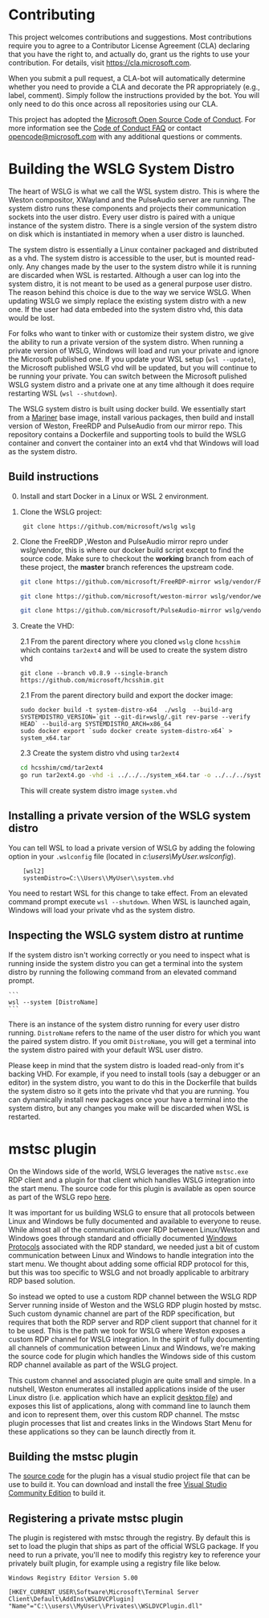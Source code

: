 # Contributing

This project welcomes contributions and suggestions. Most contributions require you to
agree to a Contributor License Agreement (CLA) declaring that you have the right to,
and actually do, grant us the rights to use your contribution. For details, visit
https://cla.microsoft.com.

When you submit a pull request, a CLA-bot will automatically determine whether you need
to provide a CLA and decorate the PR appropriately (e.g., label, comment). Simply follow the
instructions provided by the bot. You will only need to do this once across all repositories using our CLA.

This project has adopted the [Microsoft Open Source Code of Conduct](https://opensource.microsoft.com/codeofconduct/).
For more information see the [Code of Conduct FAQ](https://opensource.microsoft.com/codeofconduct/faq/)
or contact [opencode@microsoft.com](mailto:opencode@microsoft.com) with any additional questions or comments.

# Building the WSLG System Distro

The heart of WSLG is what we call the WSL system distro. This is where the Weston compositor, XWayland and the PulseAudio server are running. The system distro runs these components and projects their communication sockets into the user distro. Every user distro is paired with a unique instance of the system distro. There is a single version of the system distro on disk which is instantiated in memory when a user distro is launched.

The system distro is essentially a Linux container packaged and distributed as a vhd. The system distro is accessible to the user, but is mounted read-only. Any changes made by the user to the system distro while it is running are discarded when WSL is restarted. Although a user can log into the system distro, it is not meant to be used as a general purpose user distro. The reason behind this choice is due to the way we service WSLG. When updating WSLG we simply replace the existing system distro with a new one. If the user had data embeded into the system distro vhd, this data would be lost.

For folks who want to tinker with or customize their system distro, we give the ability to run a private version of the system distro. When running a private version of WSLG, Windows will load and run your private and ignore the Microsoft published one. If you update your WSL setup (`wsl --update`), the Microsoft published WSLG vhd will be updated, but you will continue to be running your private. You can switch between the Microsoft pulished WSLG system distro and a private one at any time although it does require restarting WSL (`wsl --shutdown`).

The WSLG system distro is built using docker build. We essentially start from a [Mariner](https://github.com/microsoft/CBL-MarinerDemo) base image, install various packages, then build and install version of Weston, FreeRDP and PulseAudio from our mirror repo. This repository contains a Dockerfile and supporting tools to build the WSLG container and convert the container into an ext4 vhd that Windows will load as the system distro.

## Build instructions

0. Install and start Docker in a Linux or WSL 2 environment.

1. Clone the WSLG project:

```
    git clone https://github.com/microsoft/wslg wslg
```

2. Clone the FreeRDP ,Weston and PulseAudio mirror repro under wslg/vendor, this is where our docker build script except to find the source code. Make sure to checkout the **working** branch from each of these project, the **master** branch references the upstream code.

    ```bash
    git clone https://github.com/microsoft/FreeRDP-mirror wslg/vendor/FreeRDP -b working

    git clone https://github.com/microsoft/weston-mirror wslg/vendor/weston -b working

    git clone https://github.com/microsoft/PulseAudio-mirror wslg/vendor/pulseaudio -b working
    ```

2. Create the VHD:

    2.1 From the parent directory where you cloned `wslg` clone `hcsshim` which contains `tar2ext4` and will be used to create the system distro vhd
    ```
    git clone --branch v0.8.9 --single-branch https://github.com/microsoft/hcsshim.git
    ```
    
    2.1 From the parent directory build and export the docker image:
    ```
    sudo docker build -t system-distro-x64  ./wslg  --build-arg SYSTEMDISTRO_VERSION=`git --git-dir=wslg/.git rev-parse --verify HEAD` --build-arg SYSTEMDISTRO_ARCH=x86_64
    sudo docker export `sudo docker create system-distro-x64` > system_x64.tar
    ```
    
    2.3 Create the system distro vhd using `tar2ext4`
    
    ```bash
    cd hcsshim/cmd/tar2ext4
    go run tar2ext4.go -vhd -i ../../../system_x64.tar -o ../../../system.vhd
    ```
    
    This will create system distro image `system.vhd`

## Installing a private version of the WSLG system distro

You can tell WSL to load a private version of WSLG by adding the folowing option in your `.wslconfig` file (located in *c:\users\MyUser\.wslconfig*).

```
    [wsl2]
    systemDistro=C:\\Users\\MyUser\\system.vhd
```    
    
You need to restart WSL for this change to take effect. From an elevated command prompt execute `wsl --shutdown`. When WSL is launched again, Windows will load your private vhd as the system distro. 
    
## Inspecting the WSLG system distro at runtime

If the system distro isn't working correctly or you need to inspect what is running inside the system distro you can get a terminal into the system distro by running the following command from an elevated command prompt.

    ```
    wsl --system [DistroName]
    ```
There is an instance of the system distro running for every user distro running. `DistroName` refers to the name of the user distro for which you want the paired system distro. If you omit `DistroName`, you will get a terminal into the system distro paired with your default WSL user distro.

Please keep in mind that the system distro is loaded read-only from it's backing VHD. For example, if you need to install tools (say a debugger or an editor) in the system distro, you want to do this in the Dockerfile that builds the system distro so it gets into the private vhd that you are running. You can dynamically install new packages once your have a terminal into the system distro, but any changes you make will be discarded when WSL is restarted.

# mstsc plugin

On the Windows side of the world, WSLG leverages the native `mstsc.exe` RDP client and a plugin for that client which handles WSLG integration into the start menu. The source code for this plugin is available as open source as part of the WSLG repo [here](https://github.com/microsoft/wslg/tree/master/WSLDVCPlugin).

It was important for us building WSLG to ensure that all protocols between Linux and Windows be fully documented and available to everyone to reuse. While almost all of the communication over RDP between Linux/Weston and Windows goes through standard and officially documented [Windows Protocols](https://docs.microsoft.com/en-us/openspecs/windows_protocols/MS-WINPROTLP/92b33e19-6fff-496b-86c3-d168206f9845) associated with the RDP standard, we needed just a bit of custom communication between Linux and Windows to handle integration into the start menu. We thought about adding some official RDP protocol for this, but this was too specific to WSLG and not broadly applicable to arbitrary RDP based solution.

So instead we opted to use a custom RDP channel between the WSLG RDP Server running inside of Weston and the WSLG RDP plugin hosted by mstsc. Such custom dynamic channel are part of the RDP specification, but requires that both the RDP server and RDP client support that channel for it to be used. This is the path we took for WSLG where Weston exposes a custom RDP channel for WSLG integration. In the spirit of fully documenting all channels of communication between Linux and Windows, we're making the source code for plugin which handles the Windows side of this custom RDP channel available as part of the WSLG project.

This custom channel and associated plugin are quite small and simple. In a nutshell, Weston enumerates all installed applications inside of the user Linux distro (i.e. application which have an explicit [desktop file](https://specifications.freedesktop.org/desktop-entry-spec/desktop-entry-spec-latest.html)) and exposes this list of applications, along with command line to launch them and icon to represent them, over this custom RDP channel. The mstsc plugin processes that list and creates links in the Windows Start Menu for these applications so they can be launch directly from it.

## Building the mstsc plugin

The [source code](https://github.com/microsoft/wslg/tree/master/WSLDVCPlugin) for the plugin has a visual studio project file that can be use to build it. You can download and install the free [Visual Studio Community Edition](https://visualstudio.microsoft.com/vs/community/) to build it.

## Registering a private mstsc plugin

The plugin is registered with mstsc through the registry. By default this is set to load the plugin that ships as part of the official WSLG package. If you need to run a private, you'll nee to modify this registry key to reference your privately built plugin, for example using a registry file like below.

```
Windows Registry Editor Version 5.00

[HKEY_CURRENT_USER\Software\Microsoft\Terminal Server Client\Default\AddIns\WSLDVCPlugin]
"Name"="C:\\users\\MyUser\\Privates\\WSLDVCPlugin.dll"
```
